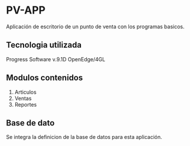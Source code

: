 # PV-APP

Aplicación de escritorio de un punto de venta con los programas basicos.

## Tecnologia utilizada
Progress Software v.9.1D
OpenEdge/4GL

## Modulos contenidos
 1. Articulos
 2. Ventas
 3. Reportes
 
 ## Base de dato
 Se integra la definicion de la base de datos para esta aplicación.
 
 

